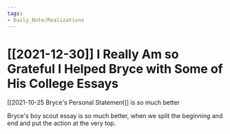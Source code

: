 ```yaml
---
tags:
- Daily_Note/Realizations
---
```


# [[2021-12-30]] I Really Am so Grateful I Helped Bryce with Some of His College Essays



[[2021-10-25 Bryce's Personal Statement]] is so much better

Bryce's boy scout essay is so much better, when we split the beginning and end and put the action at the very top.